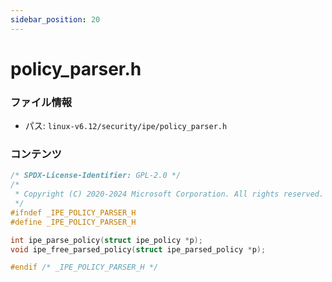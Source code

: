 ```yaml
---
sidebar_position: 20
---
```

# policy_parser.h

### ファイル情報

- パス: `linux-v6.12/security/ipe/policy_parser.h`

### コンテンツ

```h
/* SPDX-License-Identifier: GPL-2.0 */
/*
 * Copyright (C) 2020-2024 Microsoft Corporation. All rights reserved.
 */
#ifndef _IPE_POLICY_PARSER_H
#define _IPE_POLICY_PARSER_H

int ipe_parse_policy(struct ipe_policy *p);
void ipe_free_parsed_policy(struct ipe_parsed_policy *p);

#endif /* _IPE_POLICY_PARSER_H */

```
